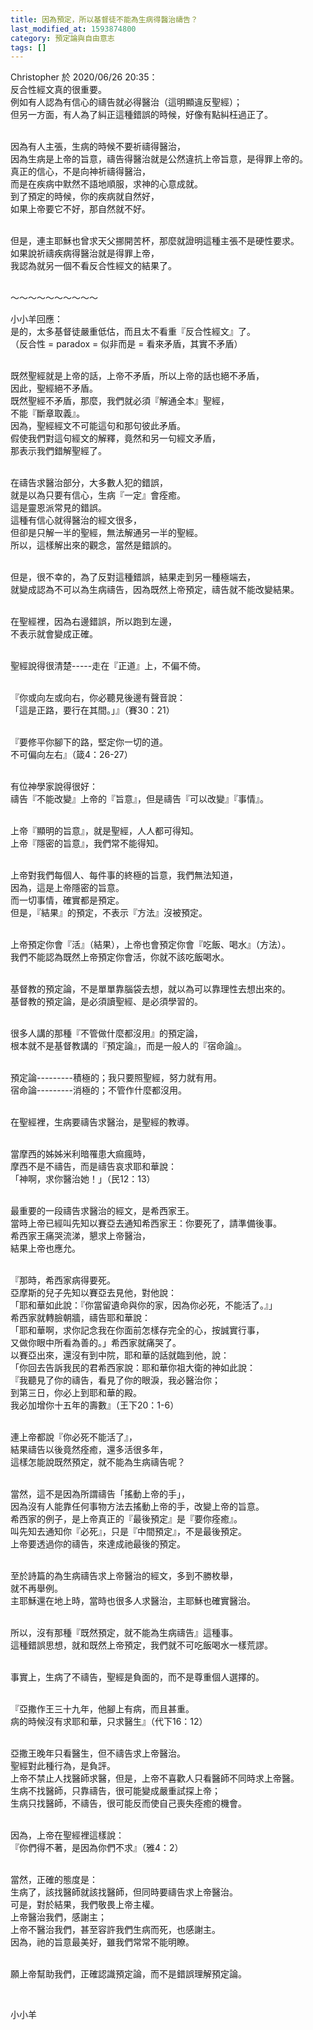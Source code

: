 ```yaml
---
title: 因為預定，所以基督徒不能為生病得醫治禱告？
last_modified_at: 1593874800
category: 預定論與自由意志
tags: []
---
```


<p>Christopher 於 2020/06/26 20:35：<br>
反合性經文真的很重要。<br>
例如有人認為有信心的禱告就必得醫治（這明顯違反聖經）；<br>
但另一方面，有人為了糾正這種錯誤的時候，好像有點糾枉過正了。</p>

<p><br>
因為有人主張，生病的時候不要祈禱得醫治，<br>
因為生病是上帝的旨意，禱告得醫治就是公然違抗上帝旨意，是得罪上帝的。<br>
真正的信心，不是向神祈禱得醫治，<br>
而是在疾病中默然不語地順服，求神的心意成就。<br>
到了預定的時候，你的疾病就自然好，<br>
如果上帝要它不好，那自然就不好。</p>

<p><br>
但是，連主耶穌也曾求天父挪開苦杯，那麼就證明這種主張不是硬性要求。<br>
如果說祈禱疾病得醫治就是得罪上帝，<br>
我認為就另一個不看反合性經文的結果了。</p>

<p><br>
～～～～～～～～～～</p>

<p>小小羊回應：<br>
是的，太多基督徒嚴重低估，而且太不看重『反合性經文』了。<br>
（反合性 = paradox = 似非而是 = 看來矛盾，其實不矛盾）</p>

<p><br>
既然聖經就是上帝的話，上帝不矛盾，所以上帝的話也絕不矛盾，<br>
因此，聖經絕不矛盾。<br>
既然聖經不矛盾，那麼，我們就必須『解通全本』聖經，<br>
不能『斷章取義』。<br>
因為，聖經經文不可能這句和那句彼此矛盾。<br>
假使我們對這句經文的解釋，竟然和另一句經文矛盾，<br>
那表示我們錯解聖經了。</p>

<p><br>
在禱告求醫治部分，大多數人犯的錯誤，<br>
就是以為只要有信心，生病『一定』會痊癒。<br>
這是靈恩派常見的錯誤。<br>
這種有信心就得醫治的經文很多，<br>
但卻是只解一半的聖經，無法解通另一半的聖經。<br>
所以，這樣解出來的觀念，當然是錯誤的。</p>

<p><br>
但是，很不幸的，為了反對這種錯誤，結果走到另一種極端去，<br>
就變成認為不可以為生病禱告，因為既然上帝預定，禱告就不能改變結果。</p>

<p><br>
在聖經裡，因為右邊錯誤，所以跑到左邊，<br>
不表示就會變成正確。</p>

<p><br>
聖經說得很清楚-----走在『正道』上，不偏不倚。</p>

<p><br>
『你或向左或向右，你必聽見後邊有聲音說：<br>
「這是正路，要行在其間。」』（賽30：21）</p>

<p><br>
『要修平你腳下的路，堅定你一切的道。<br>
不可偏向左右』（箴4：26-27）</p>

<p><br>
有位神學家說得很好：<br>
禱告『不能改變』上帝的『旨意』，但是禱告『可以改變』『事情』。</p>

<p><br>
上帝『顯明的旨意』，就是聖經，人人都可得知。<br>
上帝『隱密的旨意』，我們常不能得知。</p>

<p><br>
上帝對我們每個人、每件事的終極的旨意，我們無法知道，<br>
因為，這是上帝隱密的旨意。<br>
而一切事情，確實都是預定。<br>
但是，『結果』的預定，不表示『方法』沒被預定。</p>

<p><br>
上帝預定你會『活』（結果），上帝也會預定你會『吃飯、喝水』（方法）。<br>
我們不能認為既然上帝預定你會活，你就不該吃飯喝水。</p>

<p><br>
基督教的預定論，不是單單靠腦袋去想，就以為可以靠理性去想出來的。<br>
基督教的預定論，是必須讀聖經、是必須學習的。</p>

<p><br>
很多人講的那種『不管做什麼都沒用』的預定論，<br>
根本就不是基督教講的『預定論』，而是一般人的『宿命論』。</p>

<p><br>
預定論---------積極的；我只要照聖經，努力就有用。<br>
宿命論---------消極的；不管作什麼都沒用。</p>

<p><br>
在聖經裡，生病要禱告求醫治，是聖經的教導。</p>

<p><br>
當摩西的姊姊米利暗罹患大痲瘋時，<br>
摩西不是不禱告，而是禱告哀求耶和華說：<br>
「神啊，求你醫治她！」（民12：13）</p>

<p><br>
最重要的一段禱告求醫治的經文，是希西家王。<br>
當時上帝已經叫先知以賽亞去通知希西家王：你要死了，請準備後事。<br>
希西家王痛哭流涕，懇求上帝醫治，<br>
結果上帝也應允。</p>

<p><br>
『那時，希西家病得要死。<br>
亞摩斯的兒子先知以賽亞去見他，對他說：<br>
「耶和華如此說：『你當留遺命與你的家，因為你必死，不能活了。』」<br>
希西家就轉臉朝牆，禱告耶和華說：<br>
「耶和華啊，求你記念我在你面前怎樣存完全的心，按誠實行事，<br>
又做你眼中所看為善的。」希西家就痛哭了。<br>
以賽亞出來，還沒有到中院，耶和華的話就臨到他，說：<br>
「你回去告訴我民的君希西家說：耶和華你祖大衛的神如此說：<br>
『我聽見了你的禱告，看見了你的眼淚，我必醫治你；<br>
到第三日，你必上到耶和華的殿。<br>
我必加增你十五年的壽數』（王下20：1-6）</p>

<p><br>
連上帝都說『你必死不能活了』，<br>
結果禱告以後竟然痊癒，還多活很多年，<br>
這樣怎能說既然預定，就不能為生病禱告呢？</p>

<p><br>
當然，這不是因為所謂禱告「搖動上帝的手」，<br>
因為沒有人能靠任何事物方法去搖動上帝的手，改變上帝的旨意。<br>
希西家的例子，是上帝真正的『最後預定』是『要你痊癒』。<br>
叫先知去通知你『必死』，只是『中間預定』，不是最後預定。<br>
上帝要透過你的禱告，來達成祂最後的預定。</p>

<p><br>
至於詩篇的為生病禱告求上帝醫治的經文，多到不勝枚舉，<br>
就不再舉例。<br>
主耶穌還在地上時，當時也很多人求醫治，主耶穌也確實醫治。</p>

<p><br>
所以，沒有那種『既然預定，就不能為生病禱告』這種事。<br>
這種錯誤思想，就和既然上帝預定，我們就不可吃飯喝水一樣荒謬。</p>

<p><br>
事實上，生病了不禱告，聖經是負面的，而不是尊重個人選擇的。</p>

<p><br>
『亞撒作王三十九年，他腳上有病，而且甚重。<br>
病的時候沒有求耶和華，只求醫生』（代下16：12）</p>

<p><br>
亞撒王晚年只看醫生，但不禱告求上帝醫治。<br>
聖經對此種行為，是負評。<br>
上帝不禁止人找醫師求醫，但是，上帝不喜歡人只看醫師不同時求上帝醫。<br>
生病不找醫師，只靠禱告，很可能變成嚴重試探上帝；<br>
生病只找醫師，不禱告，很可能反而使自己喪失痊癒的機會。</p>

<p><br>
因為，上帝在聖經裡這樣說：<br>
『你們得不著，是因為你們不求』（雅4：2）</p>

<p><br>
當然，正確的態度是：<br>
生病了，該找醫師就該找醫師，但同時要禱告求上帝醫治。<br>
可是，對於結果，我們敬畏上帝主權。<br>
上帝醫治我們，感謝主；<br>
上帝不醫治我們，甚至容許我們生病而死，也感謝主。<br>
因為，祂的旨意最美好，雖我們常常不能明瞭。</p>

<p><br>
願上帝幫助我們，正確認識預定論，而不是錯誤理解預定論。</p>

<p>&nbsp;</p>

<p>小小羊</p>

